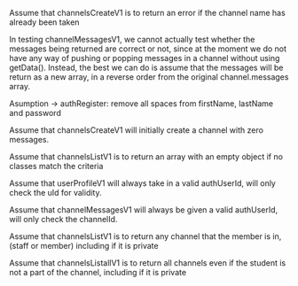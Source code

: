 Assume that channelsCreateV1 is to return an error if the channel name has already been taken

In testing channelMessagesV1, we cannot actually test whether the messages being returned are correct or not, since at the moment we do not have any way of pushing or popping messages in a channel without using getData(). Instead, the best we can do is assume that the messages will be return as a new array, in a reverse order from the original channel.messages array. 

Asumption -> authRegister: remove all spaces from firstName, lastName and password

Assume that channelsCreateV1 will initially create a channel with zero messages.

Assume that channelsListV1 is to return an array with an empty object if no classes match the criteria

Assume that userProfileV1 will always take in a valid authUserId, will only
check the uId for validity.

Assume that channelMessagesV1 will always be given a valid authUserId, will
only check the channelId.

Assume that channelsListV1 is to return any channel that the member is in, (staff or member) including if it is private

Assume that channelsListallV1 is to return all channels even if the student is not a part of the channel, including if it is private
